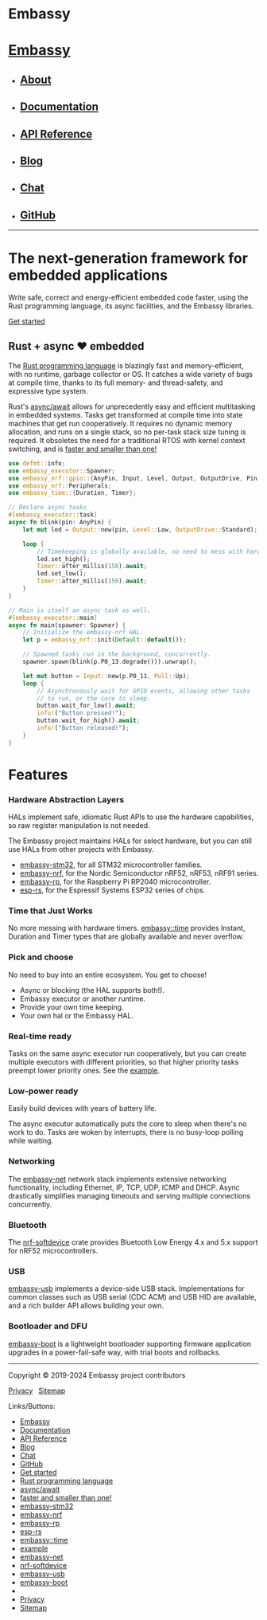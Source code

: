 Embassy
===============                            

[Embassy](https://embassy.dev/)
===============================

*   [About](https://embassy.dev/)
    -----------------------------
    
*   [Documentation](https://embassy.dev/book/)
    ------------------------------------------
    
*   [API Reference](https://docs.embassy.dev/)
    ------------------------------------------
    
*   [Blog](https://embassy.dev/blog/)
    ---------------------------------
    
*   [Chat](https://matrix.to/#/#embassy-rs:matrix.org)
    --------------------------------------------------
    
*   [GitHub](https://github.com/embassy-rs/embassy)
    -----------------------------------------------
    

* * *

The next-generation framework for embedded applications
=======================================================

Write safe, correct and energy-efficient embedded code faster, using the Rust programming language, its async facilities, and the Embassy libraries.

[Get started](https://embassy.dev/book/#_getting_started)

Rust + async ❤️ embedded
------------------------

The [Rust programming language](https://www.rust-lang.org/) is blazingly fast and memory-efficient, with no runtime, garbage collector or OS. It catches a wide variety of bugs at compile time, thanks to its full memory- and thread-safety, and expressive type system.

Rust's [async/await](https://rust-lang.github.io/async-book/) allows for unprecedently easy and efficient multitasking in embedded systems. Tasks get transformed at compile time into state machines that get run cooperatively. It requires no dynamic memory allocation, and runs on a single stack, so no per-task stack size tuning is required. It obsoletes the need for a traditional RTOS with kernel context switching, and is [faster and smaller than one!](https://tweedegolf.nl/en/blog/65/async-rust-vs-rtos-showdown)

```rust
use defmt::info;
use embassy_executor::Spawner;
use embassy_nrf::gpio::{AnyPin, Input, Level, Output, OutputDrive, Pin, Pull};
use embassy_nrf::Peripherals;
use embassy_time::{Duration, Timer};

// Declare async tasks
#[embassy_executor::task]
async fn blink(pin: AnyPin) {
    let mut led = Output::new(pin, Level::Low, OutputDrive::Standard);

    loop {
        // Timekeeping is globally available, no need to mess with hardware timers.
        led.set_high();
        Timer::after_millis(150).await;
        led.set_low();
        Timer::after_millis(150).await;
    }
}

// Main is itself an async task as well.
#[embassy_executor::main]
async fn main(spawner: Spawner) {
    // Initialize the embassy-nrf HAL.
    let p = embassy_nrf::init(Default::default());

    // Spawned tasks run in the background, concurrently.
    spawner.spawn(blink(p.P0_13.degrade())).unwrap();

    let mut button = Input::new(p.P0_11, Pull::Up);
    loop {
        // Asynchronously wait for GPIO events, allowing other tasks
        // to run, or the core to sleep.
        button.wait_for_low().await;
        info!("Button pressed!");
        button.wait_for_high().await;
        info!("Button released!");
    }
}
```

Features
========

### Hardware Abstraction Layers

HALs implement safe, idiomatic Rust APIs to use the hardware capabilities, so raw register manipulation is not needed.

The Embassy project maintains HALs for select hardware, but you can still use HALs from other projects with Embassy.

*   [embassy-stm32](https://docs.embassy.dev/embassy-stm32/), for all STM32 microcontroller families.
*   [embassy-nrf](https://docs.embassy.dev/embassy-nrf/), for the Nordic Semiconductor nRF52, nRF53, nRF91 series.
*   [embassy-rp](https://docs.embassy.dev/embassy-rp/), for the Raspberry Pi RP2040 microcontroller.
*   [esp-rs](https://github.com/esp-rs), for the Espressif Systems ESP32 series of chips.

### Time that Just Works

No more messing with hardware timers. [embassy::time](https://docs.embassy.dev/embassy-time/) provides Instant, Duration and Timer types that are globally available and never overflow.

### Pick and choose

No need to buy into an entire ecosystem. You get to choose!

*   Async or blocking (the HAL supports both!).
*   Embassy executor or another runtime.
*   Provide your own time keeping.
*   Your own hal or the Embassy HAL.

### Real-time ready

Tasks on the same async executor run cooperatively, but you can create multiple executors with different priorities, so that higher priority tasks preempt lower priority ones. See the [example](https://github.com/embassy-rs/embassy/blob/master/examples/nrf52840/src/bin/multiprio.rs).

### Low-power ready

Easily build devices with years of battery life.

The async executor automatically puts the core to sleep when there's no work to do. Tasks are woken by interrupts, there is no busy-loop polling while waiting.

### Networking

The [embassy-net](https://docs.embassy.dev/embassy-net/) network stack implements extensive networking functionality, including Ethernet, IP, TCP, UDP, ICMP and DHCP. Async drastically simplifies managing timeouts and serving multiple connections concurrently.

### Bluetooth

The [nrf-softdevice](https://github.com/embassy-rs/nrf-softdevice) crate provides Bluetooth Low Energy 4.x and 5.x support for nRF52 microcontrollers.

### USB

[embassy-usb](https://docs.embassy.dev/embassy-usb/) implements a device-side USB stack. Implementations for common classes such as USB serial (CDC ACM) and USB HID are available, and a rich builder API allows building your own.

### Bootloader and DFU

[embassy-boot](https://github.com/embassy-rs/embassy/tree/master/embassy-boot) is a lightweight bootloader supporting firmware application upgrades in a power-fail-safe way, with trial boots and rollbacks.

* * *

[](https://embassy.dev/atom.xml)[](https://github.com/embassy-rs/)

Copyright © 2019-2024 Embassy project contributors

[Privacy](https://embassy.dev/privacy/)   [Sitemap](https://embassy.dev/sitemap.xml)

Links/Buttons:
- [Embassy](https://embassy.dev/)
- [Documentation](https://embassy.dev/book/)
- [API Reference](https://docs.embassy.dev/)
- [Blog](https://embassy.dev/blog/)
- [Chat](https://matrix.to/#/#embassy-rs:matrix.org)
- [GitHub](https://github.com/embassy-rs/embassy)
- [Get started](https://embassy.dev/book/#_getting_started)
- [Rust programming language](https://www.rust-lang.org/)
- [async/await](https://rust-lang.github.io/async-book/)
- [faster and smaller than one!](https://tweedegolf.nl/en/blog/65/async-rust-vs-rtos-showdown)
- [embassy-stm32](https://docs.embassy.dev/embassy-stm32/)
- [embassy-nrf](https://docs.embassy.dev/embassy-nrf/)
- [embassy-rp](https://docs.embassy.dev/embassy-rp/)
- [esp-rs](https://github.com/esp-rs)
- [embassy::time](https://docs.embassy.dev/embassy-time/)
- [example](https://github.com/embassy-rs/embassy/blob/master/examples/nrf52840/src/bin/multiprio.rs)
- [embassy-net](https://docs.embassy.dev/embassy-net/)
- [nrf-softdevice](https://github.com/embassy-rs/nrf-softdevice)
- [embassy-usb](https://docs.embassy.dev/embassy-usb/)
- [embassy-boot](https://github.com/embassy-rs/embassy/tree/master/embassy-boot)
- [](https://github.com/embassy-rs/)
- [Privacy](https://embassy.dev/privacy/)
- [Sitemap](https://embassy.dev/sitemap.xml)
